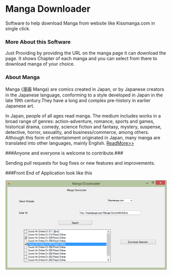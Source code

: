 Manga Downloader
========================

Software to help download Manga from website like Kissmanga.com in single click.

### More About this Software ###

Just Providing by providing the URL on the manga page it can download the page.
It shows Chapter of each manga and you can select from there to download manga of your choice.

### About Manga ###

Manga (漫画 Manga) are comics created in Japan, or by Japanese creators in the Japanese language, conforming to a style developed in Japan in the late 19th century.They have a long and complex pre-history in earlier Japanese art.

In Japan, people of all ages read manga. The medium includes works in a broad range of genres: action-adventure, romance, sports and games, historical drama, comedy, science fiction and fantasy, mystery, suspense, detective, horror, sexuality, and business/commerce, among others. Although this form of entertainment originated in Japan, many manga are translated into other languages, mainly English. <a href="http://en.wikipedia.org/wiki/Manga">ReadMore>></a>

###Anyone and everyone is welcome to contribute.###

Sending pull requests for bug fixes or new features and improvements.

###Front End of Application look like this

![var imp](Screenshot.png)
